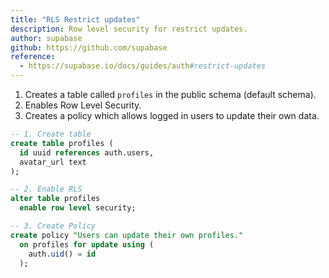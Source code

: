 ```yaml
---
title: "RLS Restrict updates"
description: Row level security for restrict updates.
author: supabase
github: https://github.com/supabase
reference:
  - https://supabase.io/docs/guides/auth#restrict-updates
---
```


1. Creates a table called `profiles` in the public schema (default schema).
2. Enables Row Level Security.
3. Creates a policy which allows logged in users to update their own data.

```sql
-- 1. Create table
create table profiles (
  id uuid references auth.users,
  avatar_url text
);

-- 2. Enable RLS
alter table profiles
  enable row level security;

-- 3. Create Policy
create policy "Users can update their own profiles."
  on profiles for update using (
    auth.uid() = id
  );
```
